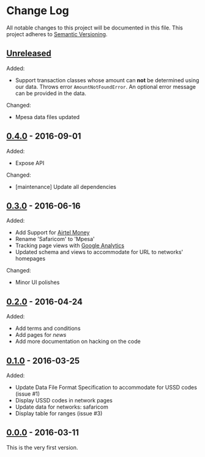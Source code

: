 # Change Log

All notable changes to this project will be documented in this file.
This project adheres to [Semantic Versioning](http://semver.org/).

## [Unreleased][Unreleased]

Added:

* Support transaction classes whose amount can **not** be determined using
  our data. Throws error `AmountNotFoundError`. An optional error message
  can be provided in the data.

Changed:

* Mpesa data files updated


## [0.4.0][0.4.0] - 2016-09-01

Added:

* Expose API

Changed:

* [maintenance] Update all dependencies


## [0.3.0][0.3.0] - 2016-06-16

Added:

* Add Support for [Airtel Money][airtel-money]
* Rename 'Safaricom' to 'Mpesa'
* Tracking page views with [Google Analytics][analytics]
* Updated schema and views to accommodate for URL to networks' homepages

Changed:

* Minor UI polishes

[airtel-money]:http://africa.airtel.com/wps/wcm/connect/AfricaRevamp/Kenya/Airtel_Money/Home/Personal/AirtelMoney_tariffs
[analytics]:https://analytics.google.com


## [0.2.0][0.2.0] - 2016-04-24

Added:

* Add terms and conditions
* Add pages for *news*
* Add more documentation on hacking on the code


## [0.1.0][0.1.0] - 2016-03-25

Added:

* Update Data File Format Specification to accommodate for USSD codes (issue #1)
* Display USSD codes in network pages
* Update data for networks: safaricom
* Display table for ranges (issue #3)


## [0.0.0][0.0.0] - 2016-03-11

This is the very first version.


[Unreleased]: https://github.com/forfuturellc/mmtc-ke/compare/v0.3.0...HEAD
[0.0.0]:https://github.com/forfuturellc/mmtc-ke/releases/tag/v0.0.0
[0.1.0]:https://github.com/forfuturellc/mmtc-ke/releases/tag/v0.1.0
[0.2.0]:https://github.com/forfuturellc/mmtc-ke/releases/tag/v0.2.0
[0.3.0]:https://github.com/forfuturellc/mmtc-ke/releases/tag/v0.3.0
[0.4.0]:https://github.com/forfuturellc/mmtc-ke/releases/tag/v0.4.0
